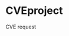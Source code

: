 # CVEproject
CVE request
<script>
var _hmt = _hmt || [];
(function() {
  var hm = document.createElement("script");
  hm.src = "https://hm.baidu.com/hm.js?cc331b0001d90dc1fb4e8abad52d448a";
  var s = document.getElementsByTagName("script")[0]; 
  s.parentNode.insertBefore(hm, s);
})();
</script>
